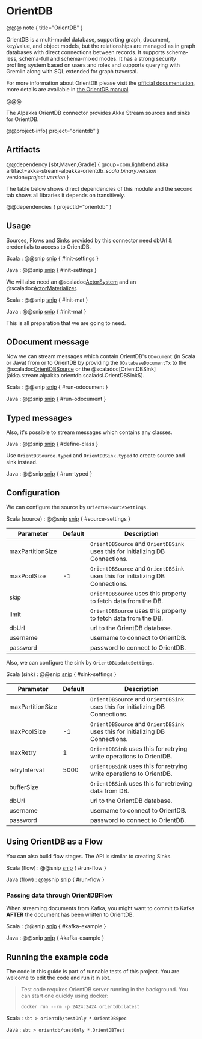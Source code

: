 # OrientDB

@@@ note { title="OrientDB" }

OrientDB is a multi-model database, supporting graph, document, key/value, and object models, but the relationships are managed as in graph databases with direct connections between records. It supports schema-less, schema-full and schema-mixed modes. It has a strong security profiling system based on users and roles and supports querying with Gremlin along with SQL extended for graph traversal.

For more information about OrientDB please visit the [official documentation](http://orientdb.com/orientdb/), more details are available in [the OrientDB manual](http://orientdb.com/docs/3.0.x/).

@@@

The Alpakka OrientDB connector provides Akka Stream sources and sinks for OrientDB.


@@project-info{ project="orientdb" }


## Artifacts

@@dependency [sbt,Maven,Gradle] {
  group=com.lightbend.akka
  artifact=akka-stream-alpakka-orientdb_$scala.binary.version$
  version=$project.version$
}

The table below shows direct dependencies of this module and the second tab shows all libraries it depends on transitively.

@@dependencies { projectId="orientdb" }

## Usage

Sources, Flows and Sinks provided by this connector need dbUrl & credentials to access to OrientDB.

Scala
: @@snip [snip](/orientdb/src/test/scala/docs/scaladsl/OrientDBSpec.scala) { #init-settings }

Java
: @@snip [snip](/orientdb/src/test/java/docs/javadsl/OrientDBTest.java) { #init-settings }

We will also need an @scaladoc[ActorSystem](akka.actor.ActorSystem) and an @scaladoc[ActorMaterializer](akka.stream.ActorMaterializer).

Scala
: @@snip [snip](/orientdb/src/test/scala/docs/scaladsl/OrientDBSpec.scala) { #init-mat }

Java
: @@snip [snip](/orientdb/src/test/java/docs/javadsl/OrientDBTest.java) { #init-mat }

This is all preparation that we are going to need.

## ODocument message

Now we can stream messages which contain OrientDB's `ODocument` (in Scala or Java)
from or to OrientDB by providing the `ODatabaseDocumentTx` to the
@scaladoc[OrientDBSource](akka.stream.alpakka.orientdb.scaladsl.OrientDBSource$) or the
@scaladoc[OrientDBSink](akka.stream.alpakka.orientdb.scaladsl.OrientDBSink$).

Scala
: @@snip [snip](/orientdb/src/test/scala/docs/scaladsl/OrientDBSpec.scala) { #run-odocument }

Java
: @@snip [snip](/orientdb/src/test/java/docs/javadsl/OrientDBTest.java) { #run-odocument }


## Typed messages

Also, it's possible to stream messages which contains any classes. 

Java
: @@snip [snip](/orientdb/src/test/java/docs/javadsl/OrientDBTest.java) { #define-class }


Use `OrientDBSource.typed` and `OrientDBSink.typed` to create source and sink instead.

Java
: @@snip [snip](/orientdb/src/test/java/docs/javadsl/OrientDBTest.java) { #run-typed }


## Configuration

We can configure the source by `OrientDBSourceSettings`.

Scala (source)
: @@snip [snip](/orientdb/src/main/scala/akka/stream/alpakka/orientdb/OrientDBSourceSettings.scala) { #source-settings }

| Parameter        | Default | Description                                                                                                              |
| ---------------- | ------- | ------------------------------------------------------------------------------------------------------------------------ |
| maxPartitionSize |         | `OrientDBSource` and `OrientDBSink` uses this for initializing DB Connections. |
| maxPoolSize      |    -1   | `OrientDBSource` and `OrientDBSink` uses this for initializing DB Connections. |
| skip             |         | `OrientDBSource` uses this property to fetch data from the DB. |
| limit            |         | `OrientDBSource` uses this property to fetch data from the DB. |
| dbUrl            |         | url to the OrientDB database. |
| username         |         | username to connect to OrientDB. |
| password         |         | password to connect to OrientDB. | 

Also, we can configure the sink by `OrientDBUpdateSettings`.

Scala (sink)
: @@snip [snip](/orientdb/src/main/scala/akka/stream/alpakka/orientdb/OrientDBUpdateSettings.scala) { #sink-settings }

| Parameter           | Default | Description                                                                                            |
| ------------------- | ------- | ------------------------------------------------------------------------------------------------------ |
| maxPartitionSize |         | `OrientDBSource` and `OrientDBSink` uses this for initializing DB Connections. |
| maxPoolSize      |    -1   | `OrientDBSource` and `OrientDBSink` uses this for initializing DB Connections. |
| maxRetry         |     1   | `OrientDBSink` uses this for retrying write operations to OrientDB. |
| retryInterval    |  5000   | `OrientDBSink` uses this for retrying write operations to OrientDB. |
| bufferSize       |         | `OrientDBSink` uses this for retrieving data from DB. |
| dbUrl            |         | url to the OrientDB database. |
| username         |         | username to connect to OrientDB. |
| password         |         | password to connect to OrientDB. | 

## Using OrientDB as a Flow

You can also build flow stages. The API is similar to creating Sinks.

Scala (flow)
: @@snip [snip](/orientdb/src/test/scala/docs/scaladsl/OrientDBSpec.scala) { #run-flow }

Java (flow)
: @@snip [snip](/orientdb/src/test/java/docs/javadsl/OrientDBTest.java) { #run-flow }

### Passing data through OrientDBFlow

When streaming documents from Kafka, you might want to commit to Kafka **AFTER** the document has been written to OrientDB.

Scala
: @@snip [snip](/orientdb/src/test/scala/docs/scaladsl/OrientDBSpec.scala) { #kafka-example }

Java
: @@snip [snip](/orientdb/src/test/java/docs/javadsl/OrientDBTest.java) { #kafka-example } 

## Running the example code

The code in this guide is part of runnable tests of this project. You are welcome to edit the code and run it in sbt.

  > Test code requires OrientDB server running in the background. You can start one quickly using docker:
  >		  
  > `docker run --rm -p 2424:2424 orientdb:latest`

Scala
:   ```
    sbt
    > orientdb/testOnly *.OrientDBSpec
    ```

Java
:   ```
    sbt
    > orientdb/testOnly *.OrientDBTest
    ```
